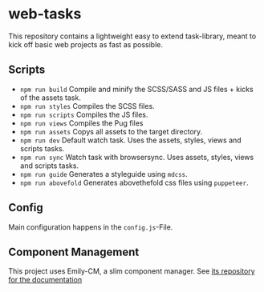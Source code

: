 # web-tasks
This repository contains a lightweight easy to extend task-library, meant to kick off basic web projects as fast as possible.

## Scripts
- `npm run build` Compile and minify the SCSS/SASS and JS files + kicks of the assets task.
- `npm run styles` Compiles the SCSS files.
- `npm run scripts` Compiles the JS files.
- `npm run views` Compiles the Pug files
- `npm run assets` Copys all assets to the target directory.
- `npm run dev` Default watch task. Uses the assets, styles, views and scripts tasks.
- `npm run sync` Watch task with browsersync. Uses assets, styles, views and scripts tasks.
- `npm run guide` Generates a styleguide using `mdcss`.
- `npm run abovefold` Generates abovethefold css files using `puppeteer`.

## Config
Main configuration happens in the `config.js`-File.

## Component Management
This project uses Emily-CM, a slim component manager. See [its repository for the documentation](https://github.com/jschaefer-io/emily-cm#readme)
